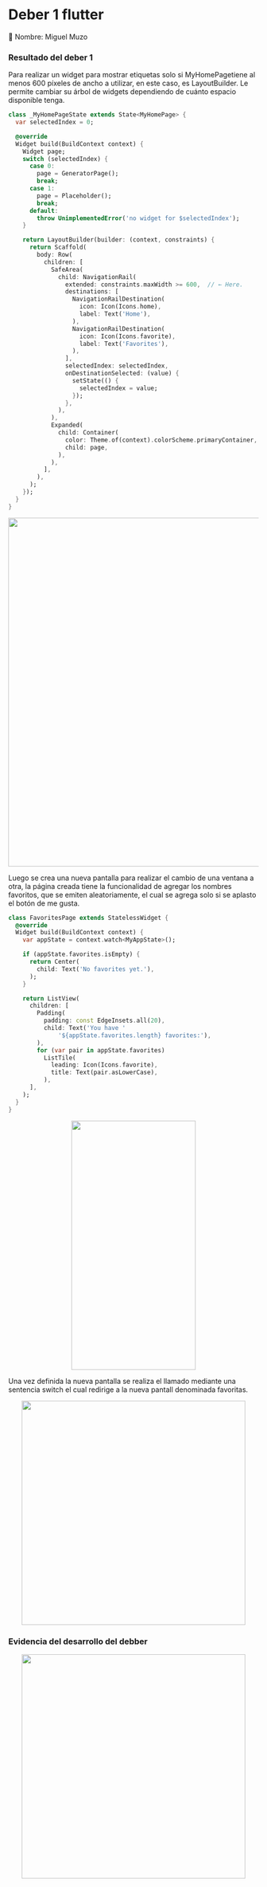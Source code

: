 # Deber 1 flutter

👋 Nombre: Miguel Muzo

### Resultado del deber 1

Para realizar un widget para mostrar etiquetas solo si MyHomePagetiene al menos 600 píxeles de ancho a utilizar, en este caso, es LayoutBuilder. Le permite cambiar su árbol de widgets dependiendo de cuánto espacio disponible tenga.
```dart
class _MyHomePageState extends State<MyHomePage> {
  var selectedIndex = 0;

  @override
  Widget build(BuildContext context) {
    Widget page;
    switch (selectedIndex) {
      case 0:
        page = GeneratorPage();
        break;
      case 1:
        page = Placeholder();
        break;
      default:
        throw UnimplementedError('no widget for $selectedIndex');
    }

    return LayoutBuilder(builder: (context, constraints) {
      return Scaffold(
        body: Row(
          children: [
            SafeArea(
              child: NavigationRail(
                extended: constraints.maxWidth >= 600,  // ← Here.
                destinations: [
                  NavigationRailDestination(
                    icon: Icon(Icons.home),
                    label: Text('Home'),
                  ),
                  NavigationRailDestination(
                    icon: Icon(Icons.favorite),
                    label: Text('Favorites'),
                  ),
                ],
                selectedIndex: selectedIndex,
                onDestinationSelected: (value) {
                  setState(() {
                    selectedIndex = value;
                  });
                },
              ),
            ),
            Expanded(
              child: Container(
                color: Theme.of(context).colorScheme.primaryContainer,
                child: page,
              ),
            ),
          ],
        ),
      );
    });
  }
}
```
<p align="center"><img src ="https://user-images.githubusercontent.com/74844624/213601240-09b80044-93cb-4622-8f58-475448f2c88f.png" width="700"/></p>

Luego se crea una nueva pantalla para realizar el cambio de una ventana a otra, la página creada tiene la funcionalidad de agregar los nombres favoritos, que se emiten aleatoriamente, el cual se agrega solo si se aplasto el botón de me gusta.

```dart
class FavoritesPage extends StatelessWidget {
  @override
  Widget build(BuildContext context) {
    var appState = context.watch<MyAppState>();

    if (appState.favorites.isEmpty) {
      return Center(
        child: Text('No favorites yet.'),
      );
    }

    return ListView(
      children: [
        Padding(
          padding: const EdgeInsets.all(20),
          child: Text('You have '
              '${appState.favorites.length} favorites:'),
        ),
        for (var pair in appState.favorites)
          ListTile(
            leading: Icon(Icons.favorite),
            title: Text(pair.asLowerCase),
          ),
      ],
    );
  }
}
```

<p align="center"><img src ="https://user-images.githubusercontent.com/74844624/213601574-4098b29f-043b-4bc8-abc9-5d213c0caf49.png" width="250" height="500"/></p>

Una vez definida la nueva pantalla se realiza el llamado mediante una sentencia switch el cual redirige a la nueva pantall denominada favoritas.

<p align="center"><img src ="https://user-images.githubusercontent.com/74844624/213603256-8ec1ee7d-46bd-4adf-890b-bec0b61c6603.png" width="450"/></p>

### Evidencia del desarrollo del debber

<p align="center"><img src ="https://user-images.githubusercontent.com/74844624/213603615-3d92969a-18a5-43dc-8f4a-35498a21d2ce.png" width="450"/></p>


